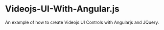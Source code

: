 # Videojs-UI-With-Angular.js
An example of how to create Videojs UI Controls with Angularjs and JQuery.
